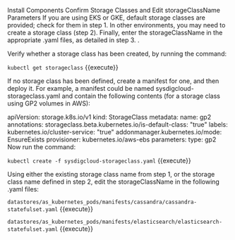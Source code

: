 Install Components 
Confirm Storage Classes and Edit storageClassName Parameters
If you are using EKS or GKE, default storage classes are provided; check for them in step 1. In other environments, you may need to create a storage class (step 2).  Finally, enter the storageClassName in the appropriate .yaml files, as detailed in step 3. . 

Verify whether a storage class has been created, by running the command: 

`kubectl get storageclass` {{execute}}

If no storage class has been defined, create a manifest for one, and then deploy it. 
For example, a manifest could be named sysdigcloud-storageclass.yaml and contain the following contents (for a storage class using GP2 volumes in AWS):

apiVersion: storage.k8s.io/v1
kind: StorageClass
metadata:
  name: gp2
  annotations:
    storageclass.beta.kubernetes.io/is-default-class: "true"
  labels:
    kubernetes.io/cluster-service: "true"
    addonmanager.kubernetes.io/mode: EnsureExists
provisioner: kubernetes.io/aws-ebs
parameters:
  type: gp2
Now run the command: 

`kubectl create -f sysdigcloud-storageclass.yaml` {{execute}}

Using either the existing storage class name from step 1, or the storage class name defined in step 2, edit the storageClassName in the following .yaml files: 

`datastores/as_kubernetes_pods/manifests/cassandra/cassandra-statefulset.yaml` {{execute}}

`datastores/as_kubernetes_pods/manifests/elasticsearch/elasticsearch-statefulset.yaml` {{execute}}
